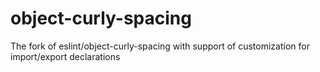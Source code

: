 # object-curly-spacing
The fork of eslint/object-curly-spacing with support of customization for import/export declarations
